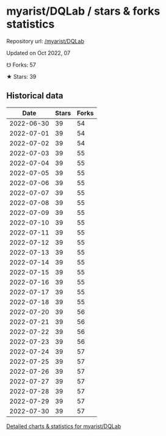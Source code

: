 # myarist/DQLab / stars & forks statistics

Repository url: [/myarist/DQLab](https://github.com/myarist/DQLab)

Updated on Oct 2022, 07

☋ Forks: 57

★ Stars: 39

## Historical data
| Date | Stars | Forks |
|------|-------|-------|
| 2022-06-30 | 39 | 54 | 
| 2022-07-01 | 39 | 54 | 
| 2022-07-02 | 39 | 54 | 
| 2022-07-03 | 39 | 55 | 
| 2022-07-04 | 39 | 55 | 
| 2022-07-05 | 39 | 55 | 
| 2022-07-06 | 39 | 55 | 
| 2022-07-07 | 39 | 55 | 
| 2022-07-08 | 39 | 55 | 
| 2022-07-09 | 39 | 55 | 
| 2022-07-10 | 39 | 55 | 
| 2022-07-11 | 39 | 55 | 
| 2022-07-12 | 39 | 55 | 
| 2022-07-13 | 39 | 55 | 
| 2022-07-14 | 39 | 55 | 
| 2022-07-15 | 39 | 55 | 
| 2022-07-16 | 39 | 55 | 
| 2022-07-17 | 39 | 55 | 
| 2022-07-18 | 39 | 55 | 
| 2022-07-20 | 39 | 56 | 
| 2022-07-21 | 39 | 56 | 
| 2022-07-22 | 39 | 56 | 
| 2022-07-23 | 39 | 56 | 
| 2022-07-24 | 39 | 57 | 
| 2022-07-25 | 39 | 57 | 
| 2022-07-26 | 39 | 57 | 
| 2022-07-27 | 39 | 57 | 
| 2022-07-28 | 39 | 57 | 
| 2022-07-29 | 39 | 57 | 
| 2022-07-30 | 39 | 57 | 


[Detailed charts & statistics for myarist/DQLab](https://reviewgithub.com/rep/myarist/DQLab)
